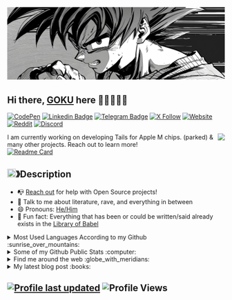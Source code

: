 ## <a href="https://ultrainstinct0x.github.io"><img src="https://github.com/ultrainstinct0x/ultrainstinct0x/blob/main/etc/header.jpg?raw=true"/></a>

## Hi there, [GOKU](https://ultrainstinct0x.github.io) here 👋🏼👨🏻🌈

<!-- [![Gmail Badge](https://img.shields.io/badge/-ultrainstinct0x@gmail.com-c14438?style=flat&logo=Gmail&logoColor=white)](mailto:ultrainstinct0x@gmail.com "Connect via Email") -->
[![CodePen](https://img.shields.io/badge/CodePen-Profile-blue?logo=codepen)](https://codepen.io/ultrainstinct0x)
[![Linkedin Badge](https://img.shields.io/badge/-Gokhan%20Guney-0072b1?style=flat&logo=Linkedin&logoColor=white)](https://www.linkedin.com/in/gokhansarapevi/ "Connect on LinkedIn")
[![Telegram Badge](https://img.shields.io/badge/-@dball_goku-0088CC?style=flat&logo=Telegram&logoColor=white)](https://t.me/dball_goku "Contact on Telegram")
[![X Follow](https://img.shields.io/twitter/follow/0xultrainstinct?style=flat&logo=X&logoColor=white&color=%2300000)](https://twitter.com/intent/follow?screen_name=0xultrainstinct "Follow on Twitter")
[![Website](https://img.shields.io/website-up-down-green-red/http/shields.io.svg)](https://ultrainstinct0x.github.io)
[![Reddit](https://img.shields.io/badge/Reddit-FF4500?logo=reddit&logoColor=white)](https://www.reddit.com/user/ultrainstinct0x) 
[![Discord](https://img.shields.io/badge/Discord-%235865F2.svg?&logo=discord&logoColor=white)](https://discord.gg/TKrvYJjHHw)

<a href="https://ultrainstinct0x.github.io"><img src="https://github.com/ultrainstinct0x/ultrainstinct0x/blob/main/etc/Goku_Dragon.png?raw=true" align="right" height="310" /></a>

I am currently working on developing Tails for Apple M chips. (parked) & many other projects. Reach out to learn more! 
<br>
[![Readme Card](https://github-readme-stats.vercel.app/api/pin/?username=ultrainstinct0x&repo=Claude-AI-Prompt-Protocol&theme=tokyonight)](https://github.com/ultrainstinct0x/Claude-AI-Prompt-Protocol)
<br>
## <img src="https://cdn.discordapp.com/emojis/859424401186095114.png" width="20px" height="20px">》Description 

- 📭 [Reach out](#hi-there-GOKU-here-) for help with Open Source projects!
- 💬 Talk to me about literature, rave, and everything in between
- 😄 Pronouns: [He/Him](https://www.mypronouns.org/he-him)
- 👾 Fun fact: Everything that has been or could be written/said already exists in the [Library of Babel](https://libraryofbabel.info/)

<details>
  <summary>Most Used Languages According to my Github :sunrise_over_mountains: </summary>
  
  <a href="https://ultrainstinct0x.github.io"><img src="https://github.com/ultrainstinct0x/ultrainstinct0x/blob/main/etc/Goku_Green.png?raw=true" align="right" height="290" /></a>
  
  ![Top Languages](https://github-readme-stats-git-masterrstaa-rickstaa.vercel.app/api/top-langs/?username=gokhansarapevi)
  ----
</details>

<details>
  <summary>Some of my Github Public Stats :computer:</summary>
  
  <a href="https://ultrainstinct0x.github.io"><img src="https://github.com/ultrainstinct0x/ultrainstinct0x/blob/main/etc/goku-super-saiyan.png?raw=true" align="right" height="290" /></a>
  <br /> 
  [![My Github Stats](https://github-readme-stats-git-masterrstaa-rickstaa.vercel.app/api?username=gokhansarapevi&show_icons=true&title_color=fff&icon_color=79ff97&text_color=9f9f9f&bg_color=151515)](https://github.com/gokhansarapevi)
  
</details>

<details>
  <a href="https://ultrainstinct0x.github.io"><img src="https://github.com/ultrainstinct0x/ultrainstinct0x/blob/main/etc/Goku-preview.png?raw=true" align="right" height="290" /></a>
  <br /> 
  <summary>Find me around the web :globe_with_meridians:</summary>
 <br /> 
  
[![DEV Badge](https://img.shields.io/badge/-gokhanguney-0A0A0A?style=flat&logo=dev.to&logoColor=white)](https://dev.to/gokhansarapevi)
[![StackOverflow Badge](https://img.shields.io/badge/-gokhanguney-FE7A16?style=flat&logo=Stack%20Overflow&logoColor=white&)](https://stackoverflow.com/users/20094769/g%c3%b6khan-g%c3%bcney?tab=profile)
[![Instagram Badge](https://img.shields.io/badge/-Instagram-C13584?style=flat&logo=Instagram&logoColor=white)](https://www.instagram.com/gokhansarapevi/ "Follow on Instagram")
[![Reddit Badge](https://img.shields.io/badge/-u/gokhansarapevi-FF4500?style=flat&logo=Reddit&logoColor=white)](https://www.reddit.com/user/gokhansarapevi/ "Find on Reddit")

</details>

<details>
  <summary>My latest blog post :books:</summary>
<br /> 
  
[![Gokhan Guney Medium](https://github-readme-medium.vercel.app/?username=gokhanguney)](https://medium.com/@gokhanguney)

</details>


[![Profile last updated](https://img.shields.io/github/last-commit/gokhansarapevi/gokhansarapevi/main?label=Last%20updated&style=flat)](https://github.com/gokhansarapevi/gokhansarapevi/commits)
![Profile Views](https://komarev.com/ghpvc/?username=gokhansarapevi&color=blue)
----
